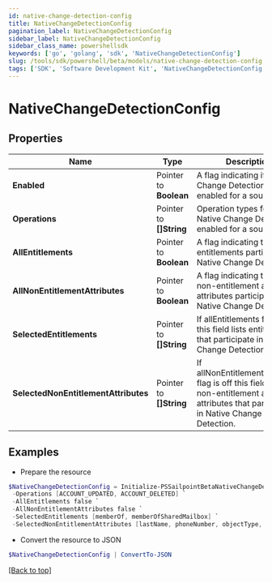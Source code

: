 ```yaml
---
id: native-change-detection-config
title: NativeChangeDetectionConfig
pagination_label: NativeChangeDetectionConfig
sidebar_label: NativeChangeDetectionConfig
sidebar_class_name: powershellsdk
keywords: ['go', 'golang', 'sdk', 'NativeChangeDetectionConfig'] 
slug: /tools/sdk/powershell/beta/models/native-change-detection-config
tags: ['SDK', 'Software Development Kit', 'NativeChangeDetectionConfig']
---
```



# NativeChangeDetectionConfig

## Properties

Name | Type | Description | Notes
------------ | ------------- | ------------- | -------------
**Enabled** |  Pointer to **Boolean** | A flag indicating if Native Change Detection is enabled for a source. | [optional] [default to $false]
**Operations** |  Pointer to **[]String** | Operation types for which Native Change Detection is enabled for a source. | [optional] 
**AllEntitlements** |  Pointer to **Boolean** | A flag indicating that all entitlements participate in Native Change Detection. | [optional] [default to $false]
**AllNonEntitlementAttributes** |  Pointer to **Boolean** | A flag indicating that all non-entitlement account attributes participate in Native Change Detection. | [optional] [default to $false]
**SelectedEntitlements** |  Pointer to **[]String** | If allEntitlements flag is off this field lists entitlements that participate in Native Change Detection. | [optional] 
**SelectedNonEntitlementAttributes** |  Pointer to **[]String** | If allNonEntitlementAttributes flag is off this field lists non-entitlement account attributes that participate in Native Change Detection. | [optional] 

## Examples

- Prepare the resource
```powershell
$NativeChangeDetectionConfig = Initialize-PSSailpointBetaNativeChangeDetectionConfig  -Enabled true `
 -Operations [ACCOUNT_UPDATED, ACCOUNT_DELETED] `
 -AllEntitlements false `
 -AllNonEntitlementAttributes false `
 -SelectedEntitlements [memberOf, memberOfSharedMailbox] `
 -SelectedNonEntitlementAttributes [lastName, phoneNumber, objectType, servicePrincipalName]
```

- Convert the resource to JSON
```powershell
$NativeChangeDetectionConfig | ConvertTo-JSON
```


[[Back to top]](#) 

